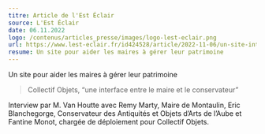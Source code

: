 ```yaml
---
titre: Article de l'Est Éclair
source: L'Est Éclair
date: 06.11.2022
logo: /contenus/articles_presse/images/logo-lest-eclair.png
url: https://www.lest-eclair.fr/id424528/article/2022-11-06/un-site-internet-pour-aider-les-maires-gerer-le-patrimoine
resume: Un site pour aider les maires à gérer leur patrimoine
---
```


Un site pour aider les maires à gérer leur patrimoine

> Collectif Objets, “une interface entre le maire et le conservateur”

Interview par M. Van Houtte avec Remy Marty, Maire de Montaulin, Eric Blanchegorge, Conservateur des Antiquités et Objets d’Arts de l’Aube et Fantine Monot, chargée de déploiement pour Collectif Objets.
